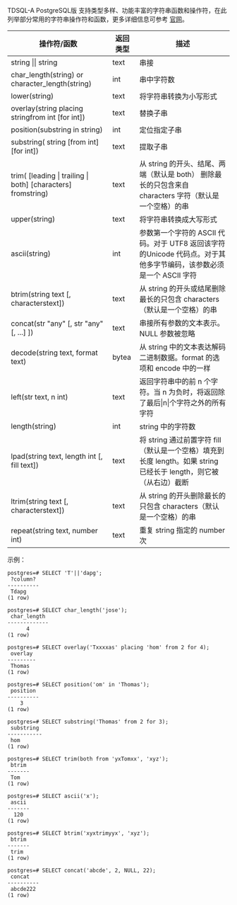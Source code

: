 
TDSQL-A PostgreSQL版 支持类型多样、功能丰富的字符串函数和操作符，在此列举部分常用的字符串操作符和函数，更多详细信息可参考 [官网](http://www.postgres.cn/docs/10/functions-string.html)。

| **操作符/函数**                                              | **返回类型** | **描述**                                                     |
| ----------------------------------------- | ------------ | ------------------------------------------ |
| string \|\| string                                           | text         | 串接                                                         |
| char_length(string) or  character_length(string)        | int          | 串中字符数                                                   |
| lower(string)                                              | text         | 将字符串转换为小写形式                                       |
| overlay(string   placing   stringfrom int   [for int]) | text         | 替换子串                           |
| position(substring   in string)                          | int          | 定位指定子串                                                 |
| substring(  string [from int] [for int])               | text         | 提取子串                                                     |
| trim(  [leading \| trailing \| both]   [characters]  fromstring) | text         | 从 string 的开头、结尾、两端（默认是 both） 删除最长的只包含来自 characters 字符（默认是一个空格）的串 |
| upper(string)                                              | text         | 将字符串转换成大写形式                                       |
| ascii(string)                                              | int          | 参数第一个字符的 ASCII 代码。对于 UTF8 返回该字符的Unicode 代码点。对于其他多字节编码，该参数必须是一个 ASCII 字符 |
| btrim(string text   [, characterstext])                | text         | 从 string 的开头或结尾删除最长的只包含 characters（默认是一个空格）的串 |
| concat(str "any"   [, str "any"   [, ...] ])         | text         | 串接所有参数的文本表示。NULL 参数被忽略               |
| decode(string text,  format text)                    | bytea        | 从 string 中的文本表达解码二进制数据。format 的选项和 encode 中的一样 |
| left(str text,  n int)                               | text         | 返回字符串中的前 n 个字符。当 n 为负时，将返回除了最后\|n\|个字符之外的所有字符 |
| length(string)                                             | int          | string 中的字符数                                           |
| lpad(string text,  length int   [, fill text])   | text         | 将 string 通过前置字符 fill（默认是一个空格）填充到长度 length。如果 string 已经长于 length，则它被（从右边）截断 |
| ltrim(string text   [, characterstext])                | text         | 从 string 的开头删除最长的只包含 characters（默认是一个空格）的串 |
| repeat(string text,  number int)                     | text         | 重复 string 指定的 number 次                    |

示例：
```
postgres=# SELECT 'T'||'dapg';
 ?column? 
----------
 Tdapg
(1 row)
 
postgres=# SELECT char_length('jose');
 char_length 
-------------
      4
(1 row)
 
postgres=# SELECT overlay('Txxxxas' placing 'hom' from 2 for 4);
 overlay 
---------
 Thomas
(1 row)
 
postgres=# SELECT position('om' in 'Thomas');
 position 
----------
    3
(1 row)
 
postgres=# SELECT substring('Thomas' from 2 for 3);
 substring 
-----------
 hom
(1 row)
 
postgres=# SELECT trim(both from 'yxTomxx', 'xyz');
 btrim 
-------
 Tom
(1 row)
 
postgres=# SELECT ascii('x');
 ascii 
-------
  120
(1 row)
 
postgres=# SELECT btrim('xyxtrimyyx', 'xyz');
 btrim 
-------
 trim
(1 row)
 
postgres=# SELECT concat('abcde', 2, NULL, 22);
 concat 
----------
 abcde222
(1 row)
```


